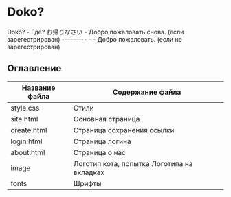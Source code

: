 # Doko?
Doko? - Где?
お帰りなさい - Добро пожаловать снова. (если зарегестрирован)
--------- - - Добро пожаловать. (если не зарегестрирован)
## Оглавление

Название файла  | Содержание файла
----------------|----------------------
style.css       | Стили
site.html      | Основная страница
create.html      | Страница сохранения ссылки
login.html      | Страница логина
about.html      | Страница о нас
image      | Логотип кота, попытка Логотипа на вкладках
fonts | Шрифты